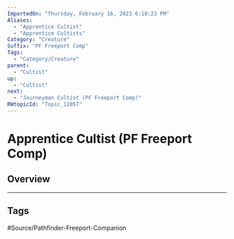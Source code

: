 ```yaml
---
ImportedOn: "Thursday, February 16, 2023 6:10:23 PM"
Aliases:
  - "Apprentice Cultist"
  - "Apprentice Cultists"
Category: "Creature"
Suffix: "PF Freeport Comp"
Tags:
  - "Category/Creature"
parent:
  - "Cultist"
up:
  - "Cultist"
next:
  - "Journeyman Cultist (PF Freeport Comp)"
RWtopicId: "Topic_11057"
---
```

# Apprentice Cultist (PF Freeport Comp)
## Overview

---
## Tags
#Source/Pathfinder-Freeport-Companion

